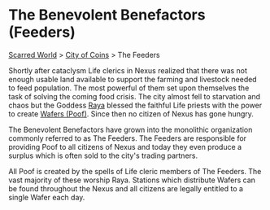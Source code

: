 # The Benevolent Benefactors (Feeders)
[Scarred World](./scarred-world.md) > [City of Coins](./city-of-coins.md) > The Feeders

Shortly after cataclysm Life clerics in Nexus realized that there was not enough usable land available to support the farming and livestock needed to feed population. The most powerful of them set upon themselves the task of solving the coming food crisis. The city almost fell to starvation and chaos but the Goddess [Raya](./pantheon.md) blessed the faithful Life priests with the power to create [Wafers (Poof)](./poof.md). Since then no citizen of Nexus has gone hungry.

The Benevolent Benefactors have grown into the monolithic organization commonly referred to as The Feeders. The Feeders are responsible for providing Poof to all citizens of Nexus and today they even produce a surplus which is often sold to the city's trading partners. 

All Poof is created by the spells of Life cleric members of The Feeders. The vast majority of these worship Raya. Stations which distribute Wafers can be found throughout the Nexus and all citizens are legally entitled to a single Wafer each day.